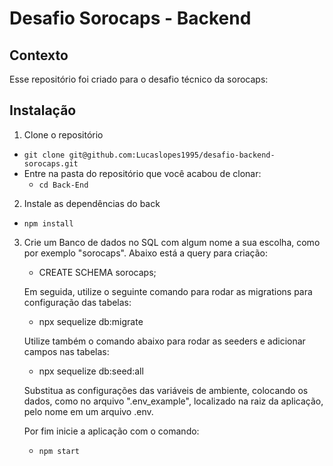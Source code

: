 # Desafio Sorocaps - Backend


## Contexto
 
 Esse repositório foi criado para o desafio técnico da sorocaps:
 
## Instalação

1. Clone o repositório

- `git clone git@github.com:Lucaslopes1995/desafio-backend-sorocaps.git`
- Entre na pasta do repositório que você acabou de clonar:
  - `cd Back-End`

2. Instale as dependências do back

- `npm install`

3. Crie um Banco de dados no SQL com algum nome a sua escolha, como por exemplo "sorocaps". Abaixo está a query para criação:
	- CREATE SCHEMA sorocaps;

	Em seguida, utilize o seguinte comando para rodar as migrations para configuração das tabelas:
	- npx sequelize db:migrate
	
	Utilize também o comando abaixo para rodar as seeders e adicionar campos nas tabelas:
	- npx sequelize db:seed:all

	Substitua as configurações das variáveis de ambiente, colocando os dados, como no arquivo ".env_example", localizado na raiz da aplicação, pelo nome em um arquivo .env.

	Por fim inicie a aplicação com o comando:
	- `npm start`




